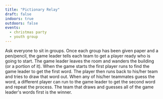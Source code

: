 ```yaml
---
title: "Pictionary Relay"
draft: false
indoors: true
outdoors: false
events:
  - christmas party
  - youth group
---
```


Ask everyone to sit in groups. Once each group has been given paper and a pen/pencil, the game leader tells each team to get a player ready who is going to start. The game leader leaves the room and wanders the building (or a portion of it). When the game starts the first player runs to find the game leader to get the first word. The player then runs back to his/her team and tries to draw that word out. When any of his/her teammates guess the word, a different player can run to the game leader to get the second word and repeat the process. The team that draws and guesses all of the game leader's words first is the winner.
